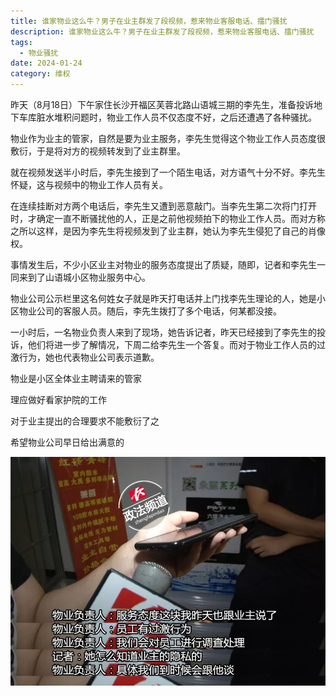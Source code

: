 ```yaml
---
title: 谁家物业这么牛？男子在业主群发了段视频，惹来物业客服电话、擂门骚扰
description: 谁家物业这么牛？男子在业主群发了段视频，惹来物业客服电话、擂门骚扰
tags:
  - 物业骚扰
date: 2024-01-24
category: 维权
---
```


昨天（8月18日）下午家住长沙开福区芙蓉北路山语城三期的李先生，准备投诉地下车库脏水堆积问题时，物业工作人员不仅态度不好，之后还遭遇了各种骚扰。

物业作为业主的管家，自然是要为业主服务，李先生觉得这个物业工作人员态度很敷衍，于是将对方的视频转发到了业主群里。

就在视频发送半小时后，李先生接到了一个陌生电话，对方语气十分不好。李先生怀疑，这与视频中的物业工作人员有关。

在连续挂断对方两个电话后，李先生又遭到恶意敲门。当李先生第二次将门打开时，才确定一直不断骚扰他的人，正是之前他视频拍下的物业工作人员。而对方称之所以这样，是因为李先生将视频发到了业主群，她认为李先生侵犯了自己的肖像权。

事情发生后，不少小区业主对物业的服务态度提出了质疑，随即，记者和李先生一同来到了山语城小区物业服务中心。

物业公司公示栏里这名何姓女子就是昨天打电话并上门找李先生理论的人，她是小区物业公司的客服人员。随后，李先生拨打了多个电话，何某都没接。

一小时后，一名物业负责人来到了现场，她告诉记者，昨天已经接到了李先生的投诉，他们将进一步了解情况，下周二给李先生一个答复。而对于物业工作人员的过激行为，她也代表物业公司表示道歉。

物业是小区全体业主聘请来的管家

理应做好看家护院的工作

对于业主提出的合理要求不能敷衍了之

希望物业公司早日给出满意的

![](https://github.com/stallonefennec/astro-yi/blob/main/public/640%20(1).jpg?raw=true)